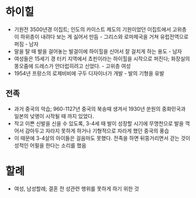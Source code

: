 # 하이힐
* 기원전 3500년경 이집트; 인도의 카이스트 제도의 기원이었던 이집트에서 고위층이 하위층이 내려다 보는 게 싫어서 만듬 - 그리스와 로마제국을 거쳐 유럽전역으로 퍼짐 - 남자
* 말을 탈 때 발을 걸어놓는 발걸이에 하이힐을 신어서 잘 걸치게 하는 용도 - 남자
* 여성들은 15세기 경 터키 지역에서 쵸핀이라는 하이힐을 시작으로 퍼진다; 화장실의 똥오줌에 드레스가 안더럽히려고 신었다. - 고위층 여성
* 1954년 프랑스의 로제비비에 구두 디자이너가 개발 - 발의 기형을 유발

## 전족
* 과거 중국의 악습; 960-1127년 중국의 북송때 생겨서 1930년 쑨원의 중화민국과 일본의 넞앵이 시작될 때 까지 있었다.
* 작고 이쁜 신발을 신을 수 있도록, 3-4세 때 발이 성장할 시기에 무명천으로 발을 꺽어서 감아두고 자라지 못하게 하거나 기형적으로 자라게 했던 중국의 풍습
* 이 때문에 3-4살의 아이들은 걸음마도 못했다. 전족을 하면 뒤뚱거리면서 걷는 것이 성적인 어필을 한다는 소리를 했음

# 할례
* 여성, 남성할례; 결혼 전 성관련 행위를 못하게 하기 위한 것